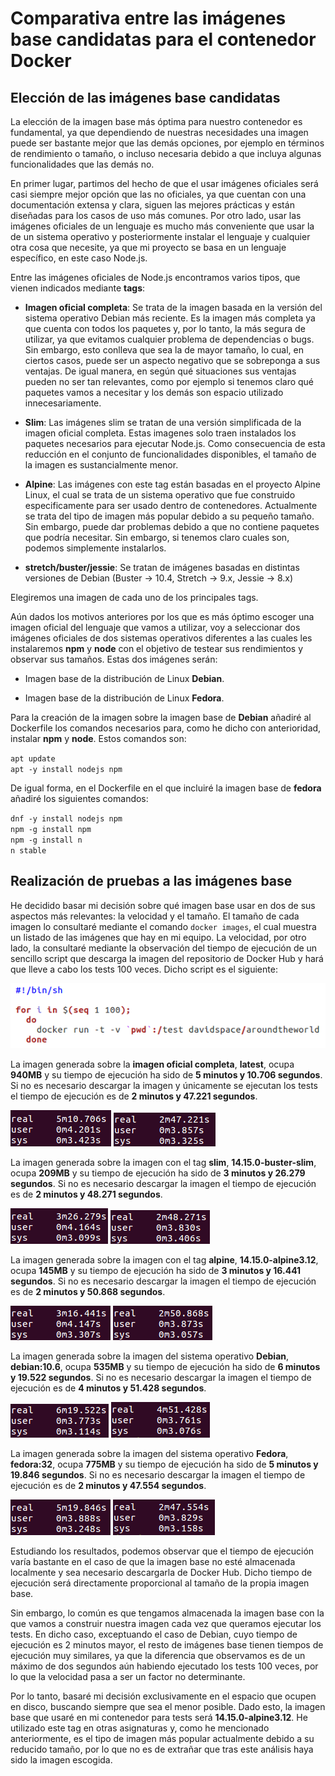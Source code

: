 # Comparativa entre las imágenes base candidatas para el contenedor Docker

## Elección de las imágenes base candidatas

La elección de la imagen base más óptima para nuestro contenedor es fundamental, ya que dependiendo de nuestras necesidades una imagen puede ser bastante mejor que las demás opciones, por ejemplo en términos de rendimiento o tamaño, o incluso necesaria debido a que incluya algunas funcionalidades que las demás no. 

En primer lugar, partimos del hecho de que el usar imágenes oficiales será casi siempre mejor opción que las no oficiales, ya que cuentan con una documentación extensa y clara, siguen las mejores prácticas y están diseñadas para los casos de uso más comunes. Por otro lado, usar las imágenes oficiales de un lenguaje es mucho más conveniente que usar la de un sistema operativo y posteriormente instalar el lenguaje y cualquier otra cosa que necesite, ya que mi proyecto se basa en un lenguaje específico, en este caso Node.js.

Entre las imágenes oficiales de Node.js encontramos varios tipos, que vienen indicados mediante **tags**:

- **Imagen oficial completa**: Se trata de la imagen basada en la versión del sistema operativo Debian más reciente. Es la imagen más completa ya que cuenta con todos los paquetes y, por lo tanto, la más segura de utilizar, ya que evitamos cualquier problema de dependencias o bugs. Sin embargo, esto conlleva que sea la de mayor tamaño, lo cual, en ciertos casos, puede ser un aspecto negativo que se sobreponga a sus ventajas. De igual manera, en según qué situaciones sus ventajas pueden no ser tan relevantes, como por ejemplo si tenemos claro qué paquetes vamos a necesitar y los demás son espacio utilizado innecesariamente.

- **Slim**: Las imágenes slim se tratan de una versión simplificada de la imagen oficial completa. Estas imagenes solo traen instalados los paquetes necesarios para ejecutar Node.js. Como consecuencia de esta reducción en el conjunto de funcionalidades disponibles, el tamaño de la imagen es sustancialmente menor.

- **Alpine**: Las imágenes con este tag están basadas en el proyecto Alpine Linux, el cual se trata de un sistema operativo que fue construido especificamente para ser usado dentro de contenedores. Actualmente se trata del tipo de imagen más popular debido a su pequeño tamaño. Sin embargo, puede dar problemas debido a que no contiene paquetes que podría necesitar. Sin embargo, si tenemos claro cuales son, podemos simplemente instalarlos.

- **stretch/buster/jessie**: Se tratan de imágenes basadas en distintas versiones de Debian (Buster -> 10.4, Stretch -> 9.x, Jessie -> 8.x)

Elegiremos una imagen de cada uno de los principales tags.

Aún dados los motivos anteriores por los que es más óptimo escoger una imagen oficial del lenguaje que vamos a utilizar, voy a seleccionar dos imágenes oficiales de dos sistemas operativos diferentes a las cuales les instalaremos **npm** y **node** con el objetivo de testear sus rendimientos y observar sus tamaños. Estas dos imágenes serán:

- Imagen base de la distribución de Linux **Debian**.

- Imagen base de la distribución de Linux **Fedora**.

Para la creación de la imagen sobre la imagen base de **Debian** añadiré al Dockerfile los comandos necesarios para, como he dicho con anterioridad, instalar **npm** y **node**. Estos comandos son:

`apt update`\
`apt -y install nodejs npm`

De igual forma, en el Dockerfile en el que incluiré la imagen base de **fedora** añadiré los siguientes comandos:

`dnf -y install nodejs npm`\
`npm -g install npm`\
`npm -g install n`\
`n stable`

## Realización de pruebas a las imágenes base

He decidido basar mi decisión sobre qué imagen base usar en dos de sus aspectos más relevantes: la velocidad y el tamaño. El tamaño de cada imagen lo consultaré mediante el comando `docker images`, el cual muestra un listado de las imágenes que hay en mi equipo. La velocidad, por otro lado, la consultaré mediante la observación del tiempo de ejecución de un sencillo script que descarga la imagen del repositorio de Docker Hub y hará que lleve a cabo los tests 100 veces. Dicho script es el siguiente:

![Script de prueba](https://github.com/Davidspace/AroundTheWorld/blob/master/docs/imagenes/prueba_imagenes.png)


La imagen generada sobre la **imagen oficial completa**, **latest**, ocupa **940MB** y su tiempo de ejecución ha sido de **5 minutos y 10.706 segundos**. Si no es necesario descargar la imagen y únicamente se ejecutan los tests el tiempo de ejecución es de **2 minutos y 47.221 segundos**.

![Tiempo de ejecución de la imagen base completa](https://github.com/Davidspace/AroundTheWorld/blob/master/docs/imagenes/node-latest.png) ![Tiempo de ejecución de la imagen base completa ya descargada](https://github.com/Davidspace/AroundTheWorld/blob/master/docs/imagenes/node-latest-downloaded.png)
 

La imagen generada sobre la imagen con el tag **slim**, **14.15.0-buster-slim**, ocupa **209MB** y su tiempo de ejecución ha sido de **3 minutos y 26.279 segundos**. Si no es necesario descargar la imagen el tiempo de ejecución es de **2 minutos y 48.271 segundos**.

![Tiempo de ejecución de la imagen base slim](https://github.com/Davidspace/AroundTheWorld/blob/master/docs/imagenes/slim.png) ![Tiempo de ejecución de la imagen base slim ya descargada](https://github.com/Davidspace/AroundTheWorld/blob/master/docs/imagenes/slim-downloaded.png)


La imagen generada sobre la imagen con el tag **alpine**, **14.15.0-alpine3.12**, ocupa **145MB** y su tiempo de ejecución ha sido de **3 minutos y 16.441 segundos**. Si no es necesario descargar la imagen el tiempo de ejecución es de **2 minutos y 50.868 segundos**.

![Tiempo de ejecución de la imagen base alpine](https://github.com/Davidspace/AroundTheWorld/blob/master/docs/imagenes/alpine.png) ![Tiempo de ejecución de la imagen base alpine ya descargada](https://github.com/Davidspace/AroundTheWorld/blob/master/docs/imagenes/alpine-downloaded.png)


La imagen generada sobre la imagen del sistema operativo **Debian**, **debian:10.6**, ocupa **535MB** y su tiempo de ejecución ha sido de **6 minutos y 19.522 segundos**. Si no es necesario descargar la imagen el tiempo de ejecución es de **4 minutos y 51.428 segundos**.

![Tiempo de ejecución de la imagen base Debian](https://github.com/Davidspace/AroundTheWorld/blob/master/docs/imagenes/debian.png) ![Tiempo de ejecución de la imagen base Debian ya descargada](https://github.com/Davidspace/AroundTheWorld/blob/master/docs/imagenes/debian-downloaded.png)


La imagen generada sobre la imagen del sistema operativo **Fedora**, **fedora:32**, ocupa **775MB** y su tiempo de ejecución ha sido de **5 minutos y 19.846 segundos**. Si no es necesario descargar la imagen el tiempo de ejecución es de **2 minutos y 47.554 segundos**.

![Tiempo de ejecución de la imagen base fedora](https://github.com/Davidspace/AroundTheWorld/blob/master/docs/imagenes/fedora.png) ![Tiempo de ejecución de la imagen base fedora ya descargada](https://github.com/Davidspace/AroundTheWorld/blob/master/docs/imagenes/fedora-downloaded.png)


Estudiando los resultados, podemos observar que el tiempo de ejecución varía bastante en el caso de que la imagen base no esté almacenada localmente y sea necesario descargarla de Docker Hub. Dicho tiempo de ejecución será directamente proporcional al tamaño de la propia imagen base.

Sin embargo, lo común es que tengamos almacenada la imagen base con la que vamos a construir nuestra imagen cada vez que queramos ejecutar los tests. En dicho caso, exceptuando el caso de Debian, cuyo tiempo de ejecución es 2 minutos mayor, el resto de imágenes base tienen tiempos de ejecución muy similares, ya que la diferencia que observamos es de un máximo de dos segundos aún habiendo ejecutado los tests 100 veces, por lo que la velocidad pasa a ser un factor no determinante. 

Por lo tanto, basaré mi decisión exclusivamente en el espacio que ocupen en disco, buscando siempre que sea el menor posible. Dado esto, la imagen base que usaré en mi contenedor para tests será **14.15.0-alpine3.12**. He utilizado este tag en otras asignaturas y, como he mencionado anteriormente, es el tipo de imagen más popular actualmente debido a su reducido tamaño, por lo que no es de extrañar que tras este análisis haya sido la imagen escogida.
